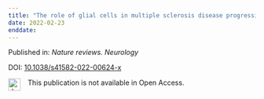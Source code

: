 ```yaml
---
title: "The role of glial cells in multiple sclerosis disease progression."
date: 2022-02-23
enddate:
---
```


Published in: *Nature reviews. Neurology*

DOI: [10.1038/s41582-022-00624-x](https://doi.org/10.1038/s41582-022-00624-x)

<img src=https://upload.wikimedia.org/wikipedia/commons/thumb/0/0e/Closed_Access_logo_transparent.svg/1200px-Closed_Access_logo_transparent.svg.png alt="drawing" width="25" align="left"/> &nbsp;&nbsp;&nbsp;This publication is not available in Open Access.


